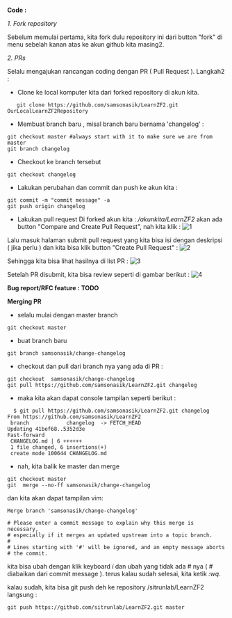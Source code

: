 
**Code :** 

 _1. Fork repository_

Sebelum memulai pertama, kita fork dulu repository ini dari button "fork" di menu sebelah kanan atas ke akun github kita masing2.

 _2. PRs_

Selalu mengajukan rancangan coding dengan PR ( Pull Request ). Langkah2 : 
 * Clone ke local komputer kita dari forked repository di akun kita.
```
   git clone https://github.com/samsonasik/LearnZF2.git OurLocalLearnZF2Repository
```
 * Membuat branch baru , misal branch baru bernama 'changelog' :
```
git checkout master #always start with it to make sure we are from master
git branch changelog
```
 * Checkout ke branch tersebut 
```
git checkout changelog
```
 * Lakukan perubahan dan commit dan push ke akun kita : 
```
git commit -m "commit message" -a
git push origin changelog
```
 * Lakukan pull request
Di forked akun kita : _/akunkita/LearnZF2_ akan ada button "Compare and Create Pull Request", nah kita klik : 
![1](https://cloud.githubusercontent.com/assets/459648/3942685/5da25e34-2571-11e4-8453-00178259aad3.png)

Lalu masuk halaman submit pull request yang kita bisa isi dengan deskripsi ( jika perlu ) dan kita bisa klik button "Create Pull Request" :
![2](https://cloud.githubusercontent.com/assets/459648/3942691/651fa9fa-2571-11e4-9a3b-bcf743fda02a.png)

Sehingga kita bisa lihat hasilnya di list PR : 
![3](https://cloud.githubusercontent.com/assets/459648/3942693/6bbb197a-2571-11e4-8186-64d0b2d840b1.png)


Setelah PR disubmit, kita bisa review seperti di gambar berikut :
![4](https://cloud.githubusercontent.com/assets/459648/3942694/71ef3fa6-2571-11e4-8c0f-0eb43a4e5bfa.png)


**Bug report/RFC feature :** 
**TODO**

**Merging PR**
 * selalu mulai dengan master branch
```
git checkout master
```
 * buat branch baru 
```
git branch samsonasik/change-changelog
```
 * checkout dan pull dari branch nya yang ada di PR : 
```
git checkout  samsonasik/change-changelog
git pull https://github.com/samsonasik/LearnZF2.git changelog
```

 * maka kita akan dapat console tampilan seperti berikut : 
```
  $ git pull https://github.com/samsonasik/LearnZF2.git changelog
From https://github.com/samsonasik/LearnZF2
 branch            changelog  -> FETCH_HEAD
Updating 41bef68..5352d3e
Fast-forward
 CHANGELOG.md | 6 ++++++
 1 file changed, 6 insertions(+)
 create mode 100644 CHANGELOG.md
```
 * nah, kita balik ke master dan merge 
```
git checkout master
git  merge --no-ff samsonasik/change-changelog
```
dan kita akan dapat tampilan vim: 

```
Merge branch 'samsonasik/change-changelog'

# Please enter a commit message to explain why this merge is necessary,
# especially if it merges an updated upstream into a topic branch.
#
# Lines starting with '#' will be ignored, and an empty message aborts
# the commit.
```
kita bisa ubah dengan klik keyboard _i_ dan ubah yang tidak ada # nya ( # diabaikan dari commit message ).
terus kalau sudah selesai, kita ketik _:wq_.

kalau sudah, kita bisa git push deh ke repository /sitrunlab/LearnZF2 langsung : 
```
git push https://github.com/sitrunlab/LearnZF2.git master
```
